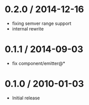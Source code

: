 
0.2.0 / 2014-12-16
==================

 * fixing semver range support
 * internal rewrite

0.1.1 / 2014-09-03
==================

 * fix component/emitter@*

0.1.0 / 2010-01-03
==================

  * Initial release
